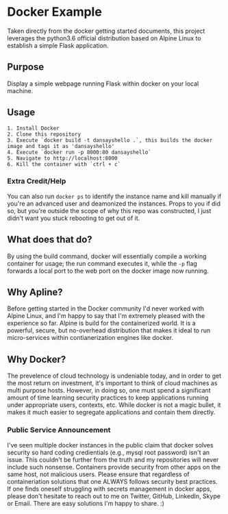 # Docker Example

Taken directly from the docker getting started documents, this project leverages the python3.6 official distribution based on Alpine Linux to establish a simple Flask application.

## Purpose

Display a simple webpage running Flask within docker on your local machine.

## Usage

    1. Install Docker
    2. Clone this repository
    3. Execute `docker build -t dansayshello .`, this builds the docker image and tags it as 'dansayshello'
    4. Execute `docker run -p 8000:80 dansayshello`
    5. Navigate to http://localhost:8000
    6. Kill the container with `ctrl + c` 

### Extra Credit/Help

You can also run `docker ps` to identify the instance name and kill manually if you're an advanced user and deamonized the instances. Props to you if did so, but you're outside the scope of why this repo was constructed, I just didn't want you stuck rebooting to get out of it.

## What does that do?

By using the build command, docker will essentially compile a working container for usage; the run command executes it, while the `-p` flag forwards a local port to the web port on the docker image now running.

## Why Apline?

Before getting started in the Docker community I'd never worked with Alpine Linux, and I'm happy to say that I'm extremely pleased with the experience so far. Alpine is build for the containerized world. It is a powerful, secure, but no-overhead distribution that makes it ideal to run micro-services within contianerization engines like docker.

## Why Docker?

The prevelence of cloud technology is undeniable today, and in order to get the most return on investment, it's important to think of cloud machines as multi purpose hosts. However, in doing so, one must spend a significant amount of time learning security practices to keep applications running under appropriate users, contexts, etc. While docker is not a magic bullet, it makes it much easier to segregate applications and contain them directly.

### Public Service Announcement

I've seen multiple docker instances in the public claim that docker solves security so hard coding credientials (e.g., mysql root password) isn't an issue. This couldn't be further from the truth and my repositories will never include such nonsense. Containers provide security from other apps on the same host, not malicious users. Please ensure that regardless of containeriation solutions that one ALWAYS follows security best practices. If one finds oneself struggling with secrets management in docker apps, please don't hesitate to reach out to me on Twitter, GitHub, LinkedIn, Skype or Email. There are easy solutions I'm happy to share. :)
